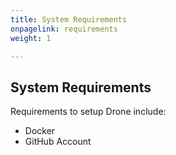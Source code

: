 ```yaml
---
title: System Requirements
onpagelink: requirements
weight: 1

---
```


System Requirements
-------------------

Requirements to setup Drone include:

- Docker
- GitHub Account
 